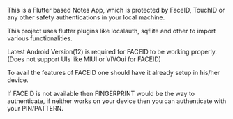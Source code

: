 This is a Flutter based Notes App, which is protected by FaceID, TouchID or any other safety authentications in your local machine.

This project uses flutter plugins like localauth, sqflite and other to import various functionalities.

Latest Android Version(12) is required for FACEID to be working properly.(Does not support UIs like MIUI or VIVOui for FACEID)

To avail the features of FACEID one should have it already setup in his/her device.

If FACEID is not available then FINGERPRINT would be the way to authenticate, if neither works on your device then you can authenticate with your PIN/PATTERN.
